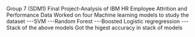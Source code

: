 Group 7 (SDM1)
Final Project-Analysis of IBM HR Employee Attrition and Performance Data
Worked on four Machine learning models to study the dataset
---SVM
---Random Forest
---Boosted Logistic regregression
--- Stack of the above models
Got the higest accuracy in stack of models
